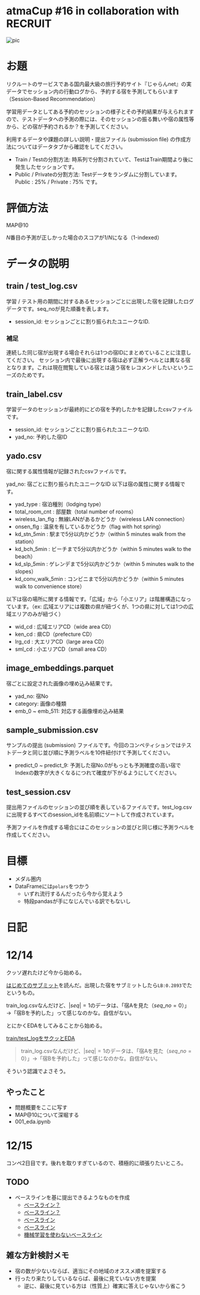 # atmaCup #16 in collaboration with RECRUIT

![pic](https://media.connpass.com/thumbs/3d/82/3d82795d0f27c4b4e8336f4c9bc1e604.png)

# お題

リクルートのサービスである国内最大級の旅行予約サイト『じゃらんnet』の実データでセッション内の行動ログから、予約する宿を予測してもらいます（Session-Based Recommendation）

学習用データとしてある予約のセッションの様子とその予約結果が与えられますので、テストデータへの予測の際には、そのセッションの振る舞いや宿の属性等から、どの宿が予約されるか？を予測してください。

利用するデータや課題の詳しい説明・提出ファイル (submission file) の作成方法についてはデータタブから確認をしてください。

- Train / Testの分割方法: 時系列で分割されていて、TestはTrain期間より後に発生したセッションです。
- Public / Privateの分割方法: Testデータをランダムに分割しています。Public : 25% / Private : 75% です。

# 評価方法

MAP@10

$N$番目の予測が正しかった場合のスコアが$1/N$になる（1-indexed）

# データの説明

## train / test_log.csv

学習 / テスト用の期間に対するあるセッションごとに出現した宿を記録したログデータです。seq_noが見た順番を表します。

- session_id: セッションごとに割り振られたユニークなID.

### 補足

連続した同じ宿が出現する場合それらは1つの宿IDにまとめていることに注意してください。
セッション内で最後に出現する宿は必ず正解ラベルとは異なる宿となります。これは現在閲覧している宿とは違う宿をレコメンドしたいというニーズのためです。

## train_label.csv

学習データのセッションが最終的にどの宿を予約したかを記録したcsvファイルです。

- session_id: セッションごとに割り振られたユニークなID.
- yad_no: 予約した宿ID

## yado.csv

宿に関する属性情報が記録されたcsvファイルです。

yad_no: 宿ごとに割り振られたユニークなID
以下は宿の属性に関する情報です。

- yad_type : 宿泊種別（lodging type）
- total_room_cnt : 部屋数（total number of rooms）
- wireless_lan_flg : 無線LANがあるかどうか（wireless LAN connection）
- onsen_flg : 温泉を有しているかどうか（flag with hot spring）
- kd_stn_5min : 駅まで5分以内かどうか（within 5 minutes walk from the station）
- kd_bch_5min : ビーチまで5分以内かどうか（within 5 minutes walk to the beach）
- kd_slp_5min : ゲレンデまで5分以内かどうか（within 5 minutes walk to the slopes）
- kd_conv_walk_5min : コンビニまで5分以内かどうか（within 5 minutes walk to convenience store）

以下は宿の場所に関する情報です。「広域」から「小エリア」は階層構造になっています。（ex: 広域エリアには複数の県が紐づくが、1つの県に対しては1つの広域エリアのみが紐づく）

- wid_cd : 広域エリアCD（wide area CD）
- ken_cd : 県CD（prefecture CD）
- lrg_cd : 大エリアCD（large area CD）
- sml_cd : 小エリアCD（small area CD）

## image_embeddings.parquet

宿ごとに設定された画像の埋め込み結果です。

- yad_no: 宿No
- category: 画像の種類
- emb_0 ~ emb_511: 対応する画像埋め込み結果

## sample_submission.csv

サンプルの提出 (submission) ファイルです。今回のコンペティションではテストデータと同じ並び順に予測ラベルを10件紐付けて予測してください。

- predict_0 ~ predict_9: 予測した宿No.0がもっとも予測確度の高い宿でIndexの数字が大きくなるにつれて確度が下がるようにしてください。

## test_session.csv

提出用ファイルのセッションの並び順を表しているファイルです。test_log.csvに出現するすべてのsession_idを名前順にソートして作成されています。

予測ファイルを作成する場合にはこのセッションの並びと同じ様に予測ラベルを作成してください。

# 目標

- メダル圏内
- DataFrameには``polars``をつかう
    - いずれ流行するんだったら今から覚えよう
    - 特段pandasが手になじんでいる訳でもないし

# 日記

# 12/14

クッソ遅れたけど今から始める。

[はじめてのサブミット](https://github.com/Memories-of-Sun-and-Moon/atmacup16/issues/1)を読んだ。出現した宿をサブミットしたら``LB:0.2893``でたというもの。

train_log.csvなんだけど、$|seq|=1$のデータは、「宿Aを見た（$seq\_no = 0$）」→「宿Bを予約した」って感じなのかな。自信がない。

とにかくEDAをしてみることから始める。

[train/test_logをサクッとEDA](https://github.com/Memories-of-Sun-and-Moon/atmacup16/issues/3)

> train_log.csvなんだけど、$|seq|=1$のデータは、「宿Aを見た（$seq\_no = 0$）」→「宿Bを予約した」って感じなのかな。自信がない。

そういう認識でよさそう。

## やったこと

- 問題概要をここに写す
- MAP@10について深堀する
- 001_eda.ipynb

# 12/15

コンペ2日目です。後れを取りすぎているので、積極的に頑張りたいところ。

## TODO

- ベースラインを基に提出できるようなものを作成
    - [ベースライン？](https://www.guruguru.science/competitions/22/discussions/7319eed9-c403-4565-8f59-e148ec39c3f9/)
    - [ベースライン？](https://www.guruguru.science/competitions/22/discussions/15dda0cc-eefb-4125-8b1b-44ca26a86a13/)
    - [ベースライン](https://www.guruguru.science/competitions/22/discussions/3e9bfd60-2a43-452d-9f18-db37d20b77a1/)
    - [ベースライン](https://www.guruguru.science/competitions/22/discussions/20c54ca7-a389-43b0-9028-92011fb52fd5/)
    - [機械学習を使わないベースライン](https://www.guruguru.science/competitions/22/discussions/3ed58bd1-8d35-40e6-8202-db69ac858b3a/)

## 雑な方針検討メモ

- 宿の数が少ないならば、適当にその地域のオススメ順を提案する
- 行ったり来たりしているならば、最後に見ていない方を提案
    - 逆に、最後に見ている方は（性質上）確実に答えじゃないから省こう